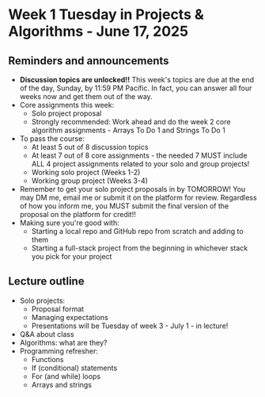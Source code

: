 # Week 1 Tuesday in Projects & Algorithms - June 17, 2025

## Reminders and announcements
- **Discussion topics are unlocked!!**  This week's topics are due at the end of the day, Sunday, by 11:59 PM Pacific.  In fact, you can answer all four weeks now and get them out of the way.
- Core assignments this week:
    - Solo project proposal
    - Strongly recommended: Work ahead and do the week 2 core algorithm assignments - Arrays To Do 1 and Strings To Do 1
- To pass the course:
    - At least 5 out of 8 discussion topics
    - At least 7 out of 8 core assignments - the needed 7 MUST include ALL 4 project assignments related to your solo and group projects!
    - Working solo project (Weeks 1-2)
    - Working group project (Weeks 3-4)
- Remember to get your solo project proposals in by TOMORROW!  You may DM me, email me or submit it on the platform for review.  Regardless of how you inform me, you MUST submit the final version of the proposal on the platform for credit!!
- Making sure you're good with:
    - Starting a local repo and GitHub repo from scratch and adding to them
    - Starting a full-stack project from the beginning in whichever stack you pick for your project

## Lecture outline
- Solo projects:
    - Proposal format
    - Managing expectations
    - Presentations will be Tuesday of week 3 - July 1 - in lecture!
- Q&A about class
- Algorithms: what are they?
- Programming refresher:
    - Functions
    - If (conditional) statements
    - For (and while) loops
    - Arrays and strings
